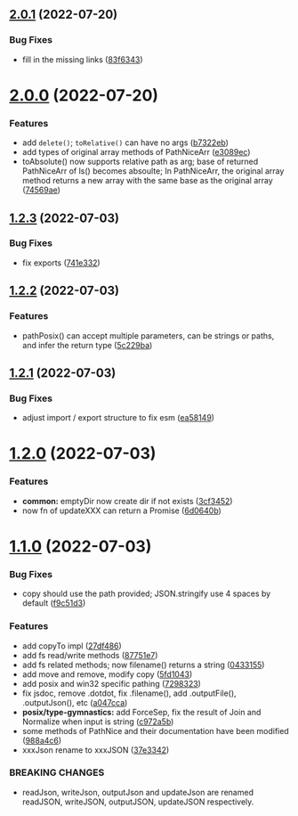## [2.0.1](https://github.com/FuuuOverclocking/path-nice/compare/v2.0.0...v2.0.1) (2022-07-20)


### Bug Fixes

* fill in the missing links ([83f6343](https://github.com/FuuuOverclocking/path-nice/commit/83f6343769a621cf592e8b5ff8743ad401df96d7))



# [2.0.0](https://github.com/FuuuOverclocking/path-nice/compare/v1.2.3...v2.0.0) (2022-07-20)


### Features

* add `delete()`; `toRelative()` can have no args ([b7322eb](https://github.com/FuuuOverclocking/path-nice/commit/b7322eb20c08644d4f75d1b40652d8093f7d2413))
* add types of original array methods of PathNiceArr ([e3089ec](https://github.com/FuuuOverclocking/path-nice/commit/e3089ecce1fdeef21d63f6e636c758ba950a8f84))
* toAbsolute() now supports relative path as arg; base of returned PathNiceArr of ls() becomes absoulte; In PathNiceArr, the original array method returns a new array with the same base as the original array ([74569ae](https://github.com/FuuuOverclocking/path-nice/commit/74569aec24814232b951b29e83e3b0684e67b50d))



## [1.2.3](https://github.com/FuuuOverclocking/path-nice/compare/v1.2.2...v1.2.3) (2022-07-03)


### Bug Fixes

* fix exports ([741e332](https://github.com/FuuuOverclocking/path-nice/commit/741e332f4dd9e838ac41c68a11d7a2f01cdae15c))



## [1.2.2](https://github.com/FuuuOverclocking/path-nice/compare/v1.2.1...v1.2.2) (2022-07-03)


### Features

* pathPosix() can accept multiple parameters, can be strings or paths, and infer the return type ([5c229ba](https://github.com/FuuuOverclocking/path-nice/commit/5c229bacaa8c83734e67ba9f5b112eaa5d35d7fa))



## [1.2.1](https://github.com/FuuuOverclocking/path-nice/compare/v1.2.0...v1.2.1) (2022-07-03)


### Bug Fixes

* adjust import / export structure to fix esm ([ea58149](https://github.com/FuuuOverclocking/path-nice/commit/ea58149418dd4043865770a743235b3d11af82a5))



# [1.2.0](https://github.com/FuuuOverclocking/path-nice/compare/v1.1.0...v1.2.0) (2022-07-03)


### Features

* **common:** emptyDir now create dir if not exists ([3cf3452](https://github.com/FuuuOverclocking/path-nice/commit/3cf3452b1baa5e4a91adfde279536a2ebcbf0c20))
* now fn of updateXXX can return a Promise ([6d0640b](https://github.com/FuuuOverclocking/path-nice/commit/6d0640b24bad28615cdfe6513fcc2f6c08453dc1))



# [1.1.0](https://github.com/FuuuOverclocking/path-nice/compare/v1.0.0...v1.1.0) (2022-07-03)


### Bug Fixes

* copy should use the path provided; JSON.stringify use 4 spaces by default ([f9c51d3](https://github.com/FuuuOverclocking/path-nice/commit/f9c51d3fcd16071bf569bc0552cd5c7f2cd78c7b))


### Features

* add copyTo impl ([27df486](https://github.com/FuuuOverclocking/path-nice/commit/27df4866c0f35343bef987ab6bdd876d2161354b))
* add fs read/write methods ([87751e7](https://github.com/FuuuOverclocking/path-nice/commit/87751e79cc2a0e6c60e575c511a7aa5c741d5779))
* add fs related methods; now filename() returns a string ([0433155](https://github.com/FuuuOverclocking/path-nice/commit/04331553447d867c5272ff7311993de7dfd7c038))
* add move and remove, modify copy ([5fd1043](https://github.com/FuuuOverclocking/path-nice/commit/5fd104380ae912aab8b423d4c5646c17ab57f42c))
* add posix and win32 specific pathing ([7298323](https://github.com/FuuuOverclocking/path-nice/commit/7298323add55fa20c4dca936a2fdfc54b7a5affb))
* fix jsdoc, remove .dotdot, fix .filename(), add .outputFile(), .outputJson(), etc ([a047cca](https://github.com/FuuuOverclocking/path-nice/commit/a047cca4206255b95b57c6d3418475aa58852af0))
* **posix/type-gymnastics:** add ForceSep, fix the result of Join and Normalize when input is string ([c972a5b](https://github.com/FuuuOverclocking/path-nice/commit/c972a5b079e5d87ffe35d5a887050ddab5cf19b2))
* some methods of PathNice and their documentation have been modified ([988a4c6](https://github.com/FuuuOverclocking/path-nice/commit/988a4c6177da6ae0b2d9e013c9f6d7420862996c))
* xxxJson rename to xxxJSON ([37e3342](https://github.com/FuuuOverclocking/path-nice/commit/37e33428a87255ed1cfd86680b5c9352a652ccca))


### BREAKING CHANGES

* readJson, writeJson, outputJson and updateJson are renamed readJSON, writeJSON,
outputJSON, updateJSON respectively.



